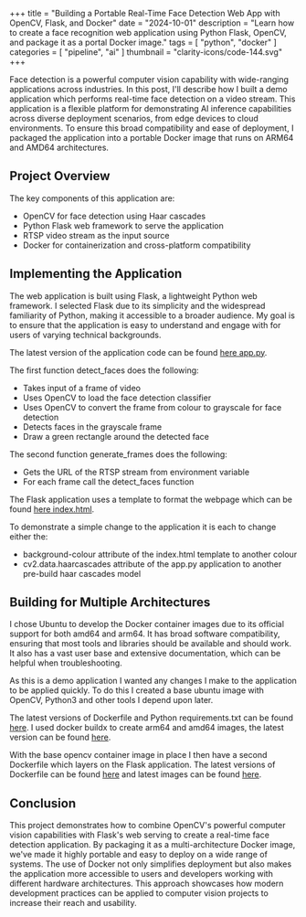 +++
title = "Building a Portable Real-Time Face Detection Web App with OpenCV, Flask, and Docker"
date = "2024-10-01"
description = "Learn how to create a face recognition web application using Python Flask, OpenCV, and package it as a portal Docker image."
tags = [
    "python",
    "docker"
    ]
categories = [
    "pipeline",
    "ai"
    ]
thumbnail = "clarity-icons/code-144.svg"
+++

Face detection is a powerful computer vision capability with wide-ranging applications across industries. In this post, I'll describe how I built a demo application which performs real-time face detection on a video stream. This application is a flexible platform for demonstrating AI inference capabilities across diverse deployment scenarios, from edge devices to cloud environments. To ensure this broad compatibility and ease of deployment, I packaged the application into a portable Docker image that runs on ARM64 and AMD64 architectures.

## Project Overview

The key components of this application are:

* OpenCV for face detection using Haar cascades
* Python Flask web framework to serve the application
* RTSP video stream as the input source
* Docker for containerization and cross-platform compatibility

## Implementing the Application

The web application is built using Flask, a lightweight Python web framework. I selected Flask due to its simplicity and the widespread familiarity of Python, making it accessible to a broader audience. My goal is to ensure that the application is easy to understand and engage with for users of varying technical backgrounds.

The latest version of the application code can be found [here app.py](https://github.com/darrylcauldwell/keswick/blob/main/face-detector/app.py).

The first function detect_faces does the following:

* Takes input of a frame of video
* Uses OpenCV to load the face detection classifier
* Uses OpenCV to convert the frame from colour to grayscale for face detection
* Detects faces in the grayscale frame
* Draw a green rectangle around the detected face

The second function generate_frames does the following:

* Gets the URL of the RTSP stream from environment variable
* For each frame call the detect_faces function

The Flask application uses a template to format the webpage which can be found [here index.html](https://github.com/darrylcauldwell/keswick/blob/main/face-detector/templates/index.html).

To demonstrate a simple change to the application it is each to change either the:

* background-colour attribute of the index.html template to another colour
* cv2.data.haarcascades attribute of the app.py application to another pre-build haar cascades model

## Building for Multiple Architectures

I chose Ubuntu to develop the Docker container images due to its official support for both amd64 and arm64. It has broad software compatibility, ensuring that most tools and libraries should be available and should work. It also has a vast user base and extensive documentation, which can be helpful when troubleshooting.

As this is a demo application I wanted any changes I make to the application to be applied quickly. To do this I created a base ubuntu image with OpenCV, Python3 and other tools I depend upon later.

The latest versions of Dockerfile and Python requirements.txt can be found [here](https://github.com/darrylcauldwell/keswick/tree/main/opencv).  I used docker buildx to create arm64 and amd64 images, the latest version can be found [here](ghcr.io/darrylcauldwell/opencv:latest).

With the base opencv container image in place I then have a second Dockerfile which layers on the Flask application. The latest versions of Dockerfile can be found [here](https://github.com/darrylcauldwell/keswick/blob/main/face-detector/Dockerfile) and latest images can be found [here](https://github.com/users/darrylcauldwell/packages/container/keswick/282184304?tag=latest).

## Conclusion

This project demonstrates how to combine OpenCV's powerful computer vision capabilities with Flask's web serving to create a real-time face detection application. By packaging it as a multi-architecture Docker image, we've made it highly portable and easy to deploy on a wide range of systems. The use of Docker not only simplifies deployment but also makes the application more accessible to users and developers working with different hardware architectures. This approach showcases how modern development practices can be applied to computer vision projects to increase their reach and usability.
